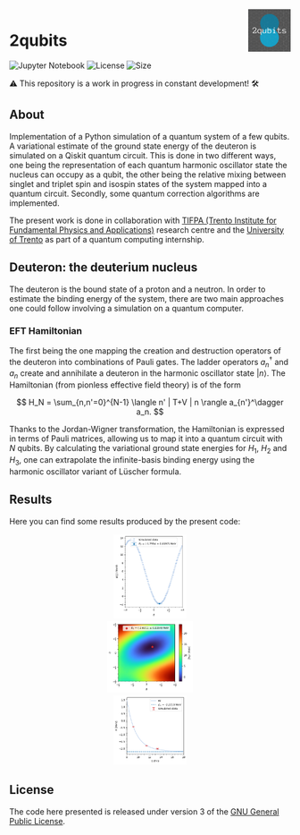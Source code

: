 <img align="right" width=15% src="logo.gif" />

[comment]: <![](./title.svg)>
# 2qubits

![Jupyter Notebook](https://img.shields.io/badge/jupyter-%23FA0F00.svg?style=for-the-badge&logo=jupyter&logoColor=white)
![License](https://img.shields.io/github/license/diegoscantam/2qubits)
![Size](https://img.shields.io/github/repo-size/diegoscantam/2qubits)

:warning: This repository is a work in progress in constant development! :hammer_and_wrench:

## About
Implementation of a Python simulation of a quantum system of a few qubits. A variational estimate of the ground state energy of the deuteron is simulated on a Qiskit quantum circuit. This is done in two different ways, one being the representation of each quantum harmonic oscillator state the nucleus can occupy as a qubit, the other being the relative mixing between singlet and triplet spin and isospin states of the system mapped into a quantum circuit. Secondly, some quantum correction algorithms are implemented.

The present work is done in collaboration with [TIFPA (Trento Institute for Fundamental Physics and Applications)](https://www.tifpa.infn.it/) research centre and the [University of Trento](https://www.unitn.it/en) as part of a quantum computing internship.

## Deuteron: the deuterium nucleus
The deuteron is the bound state of a proton and a neutron. In order to estimate the binding energy of the system, there are two main approaches one could follow involving a simulation on a quantum computer.

### EFT Hamiltonian
The first being the one mapping the creation and destruction operators of the deuteron into combinations of Pauli gates. The ladder operators $a_n^\dagger$ and $a_n$ create and annihilate a deuteron in the harmonic oscillator state $|n \rangle$. The Hamiltonian (from pionless effective field theory) is of the form

$$
H_N = \sum_{n,n'=0}^{N-1} \langle n' | T+V | n \rangle a_{n'}^\dagger a_n.
$$

Thanks to the Jordan-Wigner transformation, the Hamiltonian is expressed in terms of Pauli matrices, allowing us to map it into a quantum circuit with $N$ qubits. By calculating the variational ground state energies for $H_1$, $H_2$ and $H_3$, one can extrapolate the infinite-basis binding energy using the harmonic oscillator variant of Lüscher formula.

## Results
Here you can find some results produced by the present code:

<p align="center">
<button  style="border: transparent; background-color: transparent;">
    <img align="down" width=33% src="plots/E_2.png"> 
</button>
<button  style="border: transparent; background-color: transparent;">
    <img align="down" width=33% src="plots/E_3.png"> 
</button>
<button style="border: transparent; background-color: transparent;">
    <img align="down" width=33% src="plots/fit_luscher.png"> 
</button>
</p>

## License

The code here presented is released under version 3 of the [GNU General Public License](https://www.gnu.org/licenses/gpl-3.0.html).
